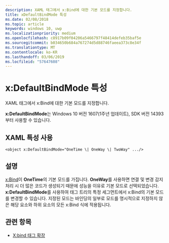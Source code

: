 ```yaml
---
description: XAML 태그에서 x:Bind에 대한 기본 모드를 지정합니다.
title: xDefaultBindMode 특성
ms.date: 02/08/2018
ms.topic: article
keywords: windows 10, uwp
ms.localizationpriority: medium
ms.openlocfilehash: c8917b09f04206a5466797f48414defeb35baf5e
ms.sourcegitcommit: b034650b684a767274d5d88746faeea373c8e34f
ms.translationtype: MT
ms.contentlocale: ko-KR
ms.lasthandoff: 03/06/2019
ms.locfileid: "57647608"
---
```

# <a name="xdefaultbindmode-attribute"></a>x:DefaultBindMode 특성

XAML 태그에서 x:Bind에 대한 기본 모드를 지정합니다.

**x:DefaultBindMode**는 Windows 10 버전 1607(1주년 업데이트), SDK 버전 14393부터 사용할 수 있습니다.

## <a name="xaml-attribute-usage"></a>XAML 특성 사용

``` syntax
<object x:DefaultBindMode="OneTime \| OneWay \| TwoWay" .../>
```

## <a name="remarks"></a>설명

[x:Bind](x-bind-markup-extension.md)이 **OneTime**의 기본 모드를 가집니다. **OneWay**를 사용하면 연결 및 변경 감지 처리 시 더 많은 코드가 생성되기 때문에 성능을 이유로 기본 모드로 선택되었습니다. **x:DefaultBindMode**를 사용하여 태그 트리의 특정 세그먼트에서 x:Bind의 기본 모드를 변경할 수 있습니다. 지정된 모드는 바인딩의 일부로 모드를 명시적으로 지정하지 않은 해당 요소와 하위 요소의 모든 x:Bind 식에 적용됩니다.

## <a name="related-topics"></a>관련 항목

* [X:bind 태그 확장](x-bind-markup-extension.md)
